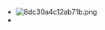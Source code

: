 - ![8dc30a4c12ab71b.png](https://developer.android.com/static/codelabs/basic-android-kotlin-training-fragments-navigation-component/img/8dc30a4c12ab71b.png)
-